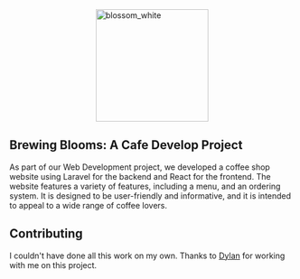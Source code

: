 <img width="199" alt="blossom_white" src="https://github.com/hlaryr0mo/Blossom-Cafe/assets/78989864/262149e9-be75-4353-95ea-065430166835" style="display: block; margin: 0 auto;">

## Brewing Blooms: A Cafe Develop Project

As part of our Web Development project, we developed a coffee shop website using Laravel for the backend and React for the frontend. The website features a variety of features, including a menu, and an ordering system. It is designed to be user-friendly and informative, and it is intended to appeal to a wide range of coffee lovers.


## Contributing

I couldn't have done all this work on my own. Thanks to [Dylan](https://github.com/Karla-rend0n) for working with me on this project.
